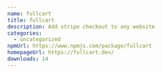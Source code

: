 ```yaml
---
name: fullcart
title: fullcart
description: Add stripe checkout to any website
categories:
  - uncategorized
npmUrl: https://www.npmjs.com/package/fullcart
homepageUrl: https://fullcart.dev/
downloads: 14
---
```

